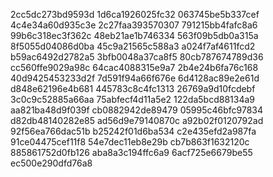 2cc5dc273bd9593d
1d6ca1926025fc32
063745be5b337cef
4c4e34a60d935c3e
2c27faa393570307
791215bb4fafc8a6
99b6c318ec3f362c
48eb21ae1b746334
563f09b5db0a315a
8f5055d04086d0ba
45c9a21565c588a3
a024f7af4611fcd2
b59ac6492d2782a5
3bfb0048a37ca8f5
80cb787674789d36
cc560ffe9029a98c
64cac4088315e9a7
2b4e24b6fa76c168
40d9425453233d2f
7d591f94a66f676e
6d4128ac89e2e61d
d848e62196e4b681
445783c8c4fc1313
26769a9d10fcdebf
3c0c9c52885a66aa
75abfecf4d11a5e2
122da5bcd88134a9
aa821ba48d9f039f
cb0882942de89479
05995c46bfc97834
d82db48140282e85
ad56d9e79140870c
a92b02f0120792ad
92f56ea766dac51b
b25242f01d6ba534
c2e435efd2a987fa
91ce04475cef11f8
54e7dec11eb8e29b
cb7b863f1632120c
885861752d0fb126
aba8a3c194ffc6a9
6acf725e6679be55
ec500e290dfd76a8
